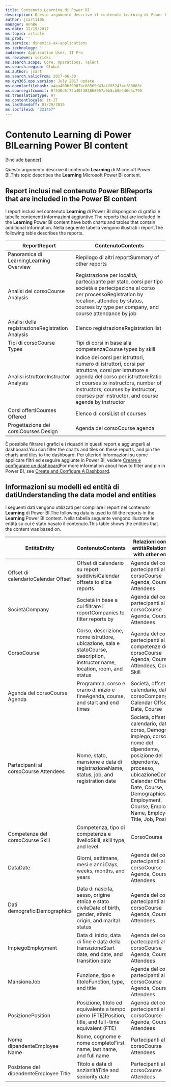 ```yaml
---
title: Contenuto Learning di Power BI
description: Questo argomento descrive il contenuto Learning di Power BI.
author: jcart1106
manager: AnnBe
ms.date: 12/19/2017
ms.topic: article
ms.prod: ''
ms.service: dynamics-ax-applications
ms.technology: ''
audience: Application User, IT Pro
ms.reviewer: sericks
ms.search.scope: Core, Operations, Talent
ms.search.region: Global
ms.author: jcart
ms.search.validFrom: 2017-06-30
ms.dyn365.ops.version: July 2017 update
ms.openlocfilehash: a4ea4606f9987bc08565d43a1f05243acf88883c
ms.sourcegitcommit: 0f530e5f72a40f383868957a6b5cb0e446e4c795
ms.translationtype: HT
ms.contentlocale: it-IT
ms.lasthandoff: 01/29/2019
ms.locfileid: "321457"
---
```

# <a name="learning-power-bi-content"></a><span data-ttu-id="5e565-103">Contenuto Learning di Power BI</span><span class="sxs-lookup"><span data-stu-id="5e565-103">Learning Power BI content</span></span>

[!include [banner](../includes/banner.md)]

<span data-ttu-id="5e565-104">Questo argomento descrive il contenuto **Learning** di Microsoft Power BI.</span><span class="sxs-lookup"><span data-stu-id="5e565-104">This topic describes the **Learning** Microsoft Power BI content.</span></span>

## <a name="reports-that-are-included-in-the-power-bi-content"></a><span data-ttu-id="5e565-105">Report inclusi nel contenuto Power BI</span><span class="sxs-lookup"><span data-stu-id="5e565-105">Reports that are included in the Power BI content</span></span>

<span data-ttu-id="5e565-106">I report inclusi nel contenuto **Learning** di Power BI dispongono di grafici e tabelle contenenti informazioni aggiuntive.</span><span class="sxs-lookup"><span data-stu-id="5e565-106">The reports that are included in the **Learning** Power BI content have both charts and tables that contain additional information.</span></span> <span data-ttu-id="5e565-107">Nella seguente tabella vengono illustrati i report.</span><span class="sxs-lookup"><span data-stu-id="5e565-107">The following table describes the reports.</span></span>

| <span data-ttu-id="5e565-108">Report</span><span class="sxs-lookup"><span data-stu-id="5e565-108">Report</span></span>                | <span data-ttu-id="5e565-109">Contenuto</span><span class="sxs-lookup"><span data-stu-id="5e565-109">Contents</span></span> |
|-----------------------|----------|
| <span data-ttu-id="5e565-110">Panoramica di Learning</span><span class="sxs-lookup"><span data-stu-id="5e565-110">Learning Overview</span></span>     | <span data-ttu-id="5e565-111">Riepilogo di altri report</span><span class="sxs-lookup"><span data-stu-id="5e565-111">Summary of other reports</span></span> |
| <span data-ttu-id="5e565-112">Analisi del corso</span><span class="sxs-lookup"><span data-stu-id="5e565-112">Course Analysis</span></span>       | <span data-ttu-id="5e565-113">Registrazione per località, partecipante per stato, corsi per tipo società e partecipazione al corso per processo</span><span class="sxs-lookup"><span data-stu-id="5e565-113">Registration by location, attendee by status, courses by type per company, and course attendance by job</span></span> |
| <span data-ttu-id="5e565-114">Analisi della registrazione</span><span class="sxs-lookup"><span data-stu-id="5e565-114">Registration Analysis</span></span> | <span data-ttu-id="5e565-115">Elenco registrazione</span><span class="sxs-lookup"><span data-stu-id="5e565-115">Registration list</span></span> |
| <span data-ttu-id="5e565-116">Tipi di corso</span><span class="sxs-lookup"><span data-stu-id="5e565-116">Course Types</span></span>          | <span data-ttu-id="5e565-117">Tipi di corsi in base alla competenza</span><span class="sxs-lookup"><span data-stu-id="5e565-117">Course types by skill</span></span> |
| <span data-ttu-id="5e565-118">Analisi istruttore</span><span class="sxs-lookup"><span data-stu-id="5e565-118">Instructor Analysis</span></span>   | <span data-ttu-id="5e565-119">Indice dei corsi per istruttori, numero di istruttori, corsi per istruttore, corsi per istruttore e agenda del corso per istruttore</span><span class="sxs-lookup"><span data-stu-id="5e565-119">Ratio of courses to instructors, number of instructors, courses by instructor, courses per instructor, and course agenda by instructor</span></span> |
| <span data-ttu-id="5e565-120">Corsi offerti</span><span class="sxs-lookup"><span data-stu-id="5e565-120">Courses Offered</span></span>       | <span data-ttu-id="5e565-121">Elenco di corsi</span><span class="sxs-lookup"><span data-stu-id="5e565-121">List of courses</span></span> |
| <span data-ttu-id="5e565-122">Progettazione dei corsi</span><span class="sxs-lookup"><span data-stu-id="5e565-122">Courses Design</span></span>        | <span data-ttu-id="5e565-123">Agenda del corso</span><span class="sxs-lookup"><span data-stu-id="5e565-123">Course agenda</span></span> |

<span data-ttu-id="5e565-124">È possibile filtrare i grafici e i riquadri in questi report e aggiungerli al dashboard.</span><span class="sxs-lookup"><span data-stu-id="5e565-124">You can filter the charts and tiles on these reports, and pin the charts and tiles to the dashboard.</span></span> <span data-ttu-id="5e565-125">Per ulteriori informazioni su come applicare filtri ed eseguire aggiunte in Power BI, vedere [Creare e configurare un dashboard](https://powerbi.microsoft.com/en-us/guided-learning/powerbi-learning-4-2-create-configure-dashboards)</span><span class="sxs-lookup"><span data-stu-id="5e565-125">For more information about how to filter and pin in Power BI, see [Create and Configure A Dashboard](https://powerbi.microsoft.com/en-us/guided-learning/powerbi-learning-4-2-create-configure-dashboards).</span></span>

## <a name="understanding-the-data-model-and-entities"></a><span data-ttu-id="5e565-126">Informazioni su modelli ed entità di dati</span><span class="sxs-lookup"><span data-stu-id="5e565-126">Understanding the data model and entities</span></span>

<span data-ttu-id="5e565-127">I seguenti dati vengono utilizzati per compilare i report nel contenuto **Learning** di Power BI.</span><span class="sxs-lookup"><span data-stu-id="5e565-127">The following data is used to fill the reports in the **Learning** Power BI content.</span></span> <span data-ttu-id="5e565-128">Nella tabella seguente vengono illustrate le entità su cui è stato basato il contenuto.</span><span class="sxs-lookup"><span data-stu-id="5e565-128">This table shows the entities that the content was based on.</span></span>

| <span data-ttu-id="5e565-129">Entità</span><span class="sxs-lookup"><span data-stu-id="5e565-129">Entity</span></span>           | <span data-ttu-id="5e565-130">Contenuto</span><span class="sxs-lookup"><span data-stu-id="5e565-130">Contents</span></span>                                                         | <span data-ttu-id="5e565-131">Relazioni con altre entità</span><span class="sxs-lookup"><span data-stu-id="5e565-131">Relationships with other entities</span></span> |
|------------------|------------------------------------------------------------------|-----------------------------------|
| <span data-ttu-id="5e565-132">Offset di calendario</span><span class="sxs-lookup"><span data-stu-id="5e565-132">Calendar Offset</span></span>  | <span data-ttu-id="5e565-133">Offset di calendario su report suddivisi</span><span class="sxs-lookup"><span data-stu-id="5e565-133">Calendar offsets to slice reports</span></span>                                | <span data-ttu-id="5e565-134">Agenda del corso, partecipanti al corso</span><span class="sxs-lookup"><span data-stu-id="5e565-134">Course Agenda, Course Attendees</span></span> |
| <span data-ttu-id="5e565-135">Società</span><span class="sxs-lookup"><span data-stu-id="5e565-135">Company</span></span>          | <span data-ttu-id="5e565-136">Società in base a cui filtrare i report</span><span class="sxs-lookup"><span data-stu-id="5e565-136">Companies to filter reports by</span></span>                                   | <span data-ttu-id="5e565-137">Agenda del corso, partecipanti al corso</span><span class="sxs-lookup"><span data-stu-id="5e565-137">Course Agenda, Course Attendees</span></span> |
| <span data-ttu-id="5e565-138">Corso</span><span class="sxs-lookup"><span data-stu-id="5e565-138">Course</span></span>           | <span data-ttu-id="5e565-139">Corso, descrizione, nome istruttore, ubicazione, sala e stato</span><span class="sxs-lookup"><span data-stu-id="5e565-139">Course, description, instructor name, location, room, and status</span></span> | <span data-ttu-id="5e565-140">Agenda del corso, partecipanti al corso, competenze del corso</span><span class="sxs-lookup"><span data-stu-id="5e565-140">Course Agenda, Course Attendees, Course Skill</span></span> |
| <span data-ttu-id="5e565-141">Agenda del corso</span><span class="sxs-lookup"><span data-stu-id="5e565-141">Course Agenda</span></span>    | <span data-ttu-id="5e565-142">Programma, corso e orario di inizio e fine</span><span class="sxs-lookup"><span data-stu-id="5e565-142">Agenda, course, and start and end times</span></span>                          | <span data-ttu-id="5e565-143">Società, offset di calendario, data, corso</span><span class="sxs-lookup"><span data-stu-id="5e565-143">Company, Calendar Offset, Date, Course</span></span> |
| <span data-ttu-id="5e565-144">Partecipanti al corso</span><span class="sxs-lookup"><span data-stu-id="5e565-144">Course Attendees</span></span> | <span data-ttu-id="5e565-145">Nome, stato, mansione e data di registrazione</span><span class="sxs-lookup"><span data-stu-id="5e565-145">Name, status, job, and registration date</span></span>                         | <span data-ttu-id="5e565-146">Società, offset di calendario, data, corso, Demografica, impiego, corso, nome del dipendente, posizione del dipendente, processo, ubicazione</span><span class="sxs-lookup"><span data-stu-id="5e565-146">Company, Calendar Offset, Date, Course, Demographics, Employment, Course, Employee Name, Employee Title, Job, Position</span></span> |
| <span data-ttu-id="5e565-147">Competenze del corso</span><span class="sxs-lookup"><span data-stu-id="5e565-147">Course Skill</span></span>     | <span data-ttu-id="5e565-148">Competenza, tipo di competenza e livello</span><span class="sxs-lookup"><span data-stu-id="5e565-148">Skill, skill type, and level</span></span>                                     | <span data-ttu-id="5e565-149">Corso</span><span class="sxs-lookup"><span data-stu-id="5e565-149">Course</span></span> |
| <span data-ttu-id="5e565-150">Data</span><span class="sxs-lookup"><span data-stu-id="5e565-150">Date</span></span>             | <span data-ttu-id="5e565-151">Giorni, settimane, mesi e anni.</span><span class="sxs-lookup"><span data-stu-id="5e565-151">Days, weeks, months, and years</span></span>                                   | <span data-ttu-id="5e565-152">Agenda del corso, partecipanti al corso</span><span class="sxs-lookup"><span data-stu-id="5e565-152">Course Agenda, Course Attendees</span></span> |
| <span data-ttu-id="5e565-153">Dati demografici</span><span class="sxs-lookup"><span data-stu-id="5e565-153">Demographics</span></span>     | <span data-ttu-id="5e565-154">Data di nascita, sesso, origine etnica e stato civile</span><span class="sxs-lookup"><span data-stu-id="5e565-154">Date of birth, gender, ethnic origin, and marital status</span></span>         | <span data-ttu-id="5e565-155">Agenda del corso, partecipanti al corso</span><span class="sxs-lookup"><span data-stu-id="5e565-155">Course Agenda, Course Attendees</span></span> |
| <span data-ttu-id="5e565-156">Impiego</span><span class="sxs-lookup"><span data-stu-id="5e565-156">Employment</span></span>       | <span data-ttu-id="5e565-157">Data di inizio, data di fine e data della transizione</span><span class="sxs-lookup"><span data-stu-id="5e565-157">Start date, end date, and transition date</span></span>                        | <span data-ttu-id="5e565-158">Agenda del corso, partecipanti al corso</span><span class="sxs-lookup"><span data-stu-id="5e565-158">Course Agenda, Course Attendees</span></span> |
| <span data-ttu-id="5e565-159">Mansione</span><span class="sxs-lookup"><span data-stu-id="5e565-159">Job</span></span>              | <span data-ttu-id="5e565-160">Funzione, tipo e titolo</span><span class="sxs-lookup"><span data-stu-id="5e565-160">Function, type, and title</span></span>                                        | <span data-ttu-id="5e565-161">Agenda del corso, partecipanti al corso</span><span class="sxs-lookup"><span data-stu-id="5e565-161">Course Agenda, Course Attendees</span></span> |
| <span data-ttu-id="5e565-162">Posizione</span><span class="sxs-lookup"><span data-stu-id="5e565-162">Position</span></span>         | <span data-ttu-id="5e565-163">Posizione, titolo ed equivalente a tempo pieno (FTE)</span><span class="sxs-lookup"><span data-stu-id="5e565-163">Position, title, and full-time equivalent (FTE)</span></span>                  | <span data-ttu-id="5e565-164">Agenda del corso, partecipanti al corso</span><span class="sxs-lookup"><span data-stu-id="5e565-164">Course Agenda, Course Attendees</span></span> |
| <span data-ttu-id="5e565-165">Nome dipendente</span><span class="sxs-lookup"><span data-stu-id="5e565-165">Employee Name</span></span>    | <span data-ttu-id="5e565-166">Nome, cognome e nome completo</span><span class="sxs-lookup"><span data-stu-id="5e565-166">First name, last name, and full name</span></span>                             | <span data-ttu-id="5e565-167">Partecipanti al corso</span><span class="sxs-lookup"><span data-stu-id="5e565-167">Course Attendees</span></span> |
| <span data-ttu-id="5e565-168">Posizione del dipendente</span><span class="sxs-lookup"><span data-stu-id="5e565-168">Employee Title</span></span>   | <span data-ttu-id="5e565-169">Titolo e data di anzianità</span><span class="sxs-lookup"><span data-stu-id="5e565-169">Title and seniority date</span></span>                                         | <span data-ttu-id="5e565-170">Partecipanti al corso</span><span class="sxs-lookup"><span data-stu-id="5e565-170">Course Attendees</span></span> |
